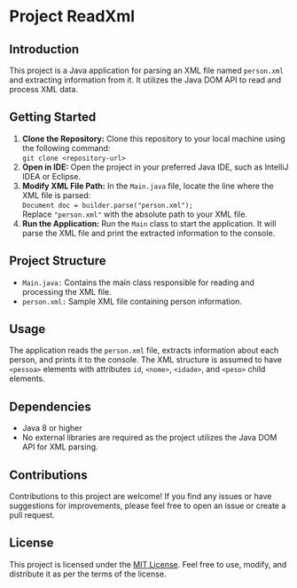 <!DOCTYPE html>
<html lang="en">
<head>
    <meta charset="UTF-8">
    <meta name="viewport" content="width=device-width, initial-scale=1.0">
</head>
<body>

<h1>Project ReadXml</h1>

<h2>Introduction</h2>
<p>This project is a Java application for parsing an XML file named <code>person.xml</code> and extracting information from it. It utilizes the Java DOM API to read and process XML data.</p>

<h2>Getting Started</h2>
<ol>
    <li><strong>Clone the Repository:</strong> Clone this repository to your local machine using the following command:<br>
        <code>git clone &lt;repository-url&gt;</code></li>
    <li><strong>Open in IDE:</strong> Open the project in your preferred Java IDE, such as IntelliJ IDEA or Eclipse.</li>
    <li><strong>Modify XML File Path:</strong> In the <code>Main.java</code> file, locate the line where the XML file is parsed:<br>
        <code>Document doc = builder.parse("person.xml");</code><br>
        Replace <code>"person.xml"</code> with the absolute path to your XML file.</li>
    <li><strong>Run the Application:</strong> Run the <code>Main</code> class to start the application. It will parse the XML file and print the extracted information to the console.</li>
</ol>

<h2>Project Structure</h2>
<ul>
    <li><code>Main.java:</code> Contains the main class responsible for reading and processing the XML file.</li>
    <li><code>person.xml:</code> Sample XML file containing person information.</li>
</ul>

<h2>Usage</h2>
<p>The application reads the <code>person.xml</code> file, extracts information about each person, and prints it to the console. The XML structure is assumed to have <code>&lt;pessoa&gt;</code> elements with attributes <code>id</code>, <code>&lt;nome&gt;</code>, <code>&lt;idade&gt;</code>, and <code>&lt;peso&gt;</code> child elements.</p>

<h2>Dependencies</h2>
<ul>
    <li>Java 8 or higher</li>
    <li>No external libraries are required as the project utilizes the Java DOM API for XML parsing.</li>
</ul>

<h2>Contributions</h2>
<p>Contributions to this project are welcome! If you find any issues or have suggestions for improvements, please feel free to open an issue or create a pull request.</p>

<h2>License</h2>
<p>This project is licensed under the <a href="LICENSE">MIT License</a>. Feel free to use, modify, and distribute it as per the terms of the license.</p>

</body>
</html>
